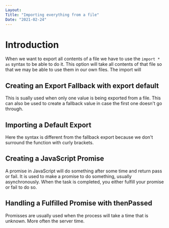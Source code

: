 ```yaml
---
Layout: 
Title: "Importing everything from a file"
Date: "2021-02-24"
---
```


# Introduction
When we want to export all contents of a file we have to use the ```import * as``` syntax to be able to do it. This option will take all contents of that file so that we may be able to use them in our own files. The import will 

## Creating an Export Fallback with export default
This is sually used when only one value is being exported from a file. This can also be used to create a fallback value in case the first one doesn't go through.

## Importing a Default Export
Here the syntax is different from the fallback export because we don't surround the function with curly brackets.

## Creating a JavaScript Promise
A promise in JavaScript will do something after some time and return pass or fail. It is used to make a promise to do something, usually asynchronously. When the task is completed, you either fulfill your promise or fail to do so.

## Handling a Fulfilled Promise with thenPassed
Promisses are usually used when the process will take a time that is unknown. More often the server time.